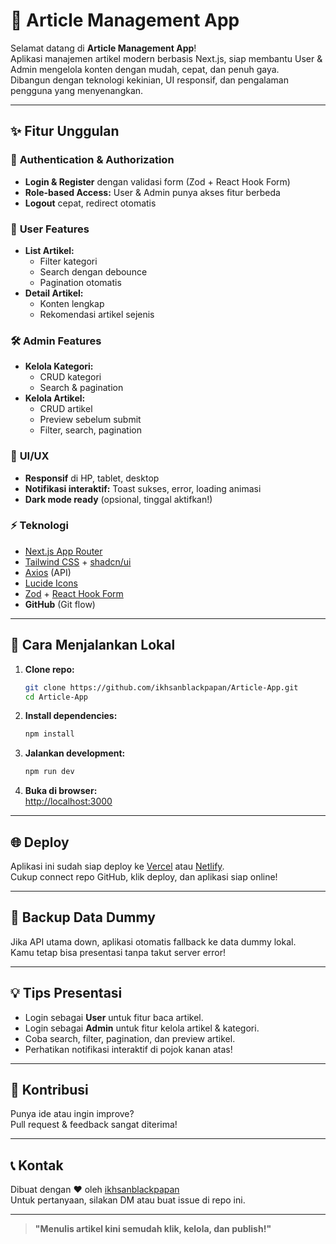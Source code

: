 # 🚀 Article Management App

Selamat datang di **Article Management App**!  
Aplikasi manajemen artikel modern berbasis Next.js, siap membantu User & Admin mengelola konten dengan mudah, cepat, dan penuh gaya.  
Dibangun dengan teknologi kekinian, UI responsif, dan pengalaman pengguna yang menyenangkan.

---

## ✨ Fitur Unggulan

### 🔐 **Authentication & Authorization**
- **Login & Register** dengan validasi form (Zod + React Hook Form)
- **Role-based Access:** User & Admin punya akses fitur berbeda
- **Logout** cepat, redirect otomatis

### 📰 **User Features**
- **List Artikel:**  
  - Filter kategori  
  - Search dengan debounce  
  - Pagination otomatis
- **Detail Artikel:**  
  - Konten lengkap  
  - Rekomendasi artikel sejenis

### 🛠️ **Admin Features**
- **Kelola Kategori:**  
  - CRUD kategori  
  - Search & pagination
- **Kelola Artikel:**  
  - CRUD artikel  
  - Preview sebelum submit  
  - Filter, search, pagination

### 🎨 **UI/UX**
- **Responsif** di HP, tablet, desktop
- **Notifikasi interaktif:** Toast sukses, error, loading animasi
- **Dark mode ready** (opsional, tinggal aktifkan!)

### ⚡ **Teknologi**
- [Next.js App Router](https://nextjs.org/)
- [Tailwind CSS](https://tailwindcss.com/) + [shadcn/ui](https://ui.shadcn.com/)
- [Axios](https://axios-http.com/) (API)
- [Lucide Icons](https://lucide.dev/)
- [Zod](https://zod.dev/) + [React Hook Form](https://react-hook-form.com/)
- **GitHub** (Git flow)

---

## 🚦 Cara Menjalankan Lokal

1. **Clone repo:**
   ```bash
   git clone https://github.com/ikhsanblackpapan/Article-App.git
   cd Article-App
   ```

2. **Install dependencies:**
   ```bash
   npm install
   ```

3. **Jalankan development:**
   ```bash
   npm run dev
   ```

4. **Buka di browser:**  
   [http://localhost:3000](http://localhost:3000)

---

## 🌐 Deploy

Aplikasi ini sudah siap deploy ke [Vercel](https://vercel.com/) atau [Netlify](https://netlify.com/).  
Cukup connect repo GitHub, klik deploy, dan aplikasi siap online!

---

## 🧪 Backup Data Dummy

Jika API utama down, aplikasi otomatis fallback ke data dummy lokal.  
Kamu tetap bisa presentasi tanpa takut server error!

---

## 💡 Tips Presentasi

- Login sebagai **User** untuk fitur baca artikel.
- Login sebagai **Admin** untuk fitur kelola artikel & kategori.
- Coba search, filter, pagination, dan preview artikel.
- Perhatikan notifikasi interaktif di pojok kanan atas!

---

## 🤝 Kontribusi

Punya ide atau ingin improve?  
Pull request & feedback sangat diterima!

---

## 📞 Kontak

Dibuat dengan ❤️ oleh [ikhsanblackpapan](https://github.com/ikhsanblackpapan)  
Untuk pertanyaan, silakan DM atau buat issue di repo ini.

---

> **"Menulis artikel kini semudah klik, kelola, dan publish!"**
